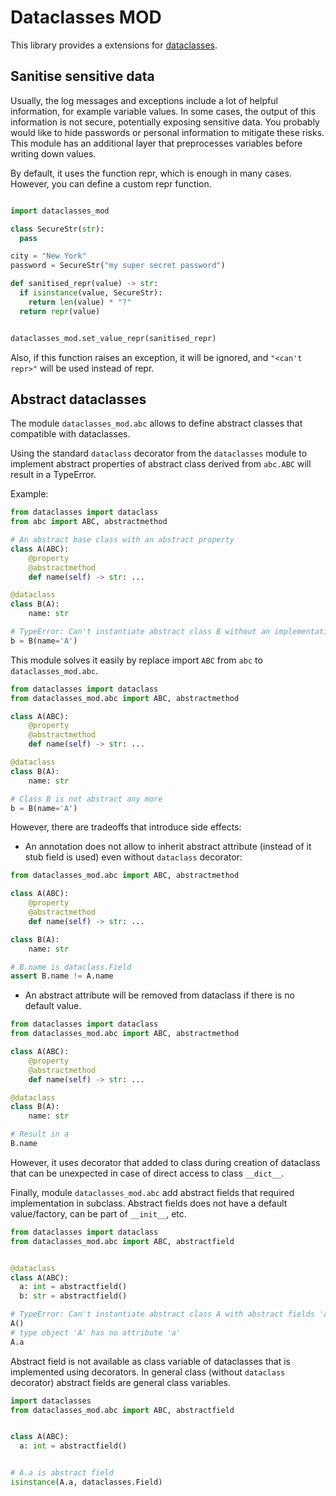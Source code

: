 # Dataclasses MOD

This library provides a extensions for [dataclasses](https://docs.python.org/3/library/dataclasses.html).

## Sanitise sensitive data

Usually, the log messages and exceptions include a lot of helpful information, for example variable values. 
In some cases, the output of this information is not secure, potentially exposing sensitive data. 
You probably would like to hide passwords or personal information to mitigate these risks.
This module has an additional layer that preprocesses variables before writing down values.

By default, it uses the function repr, which is enough in many cases. 
However, you can define a custom repr function.

```python

import dataclasses_mod

class SecureStr(str):
  pass

city = "New York"
password = SecureStr("my super secret password")

def sanitised_repr(value) -> str:
  if isinstance(value, SecureStr):
    return len(value) * "?"
  return repr(value)


dataclasses_mod.set_value_repr(sanitised_repr)

```

Also, if this function raises an exception, it will be ignored, and `"<can't repr>"` will be used instead of repr.


## Abstract dataclasses

The module `dataclasses_mod.abc` allows to define abstract classes that compatible with dataclasses.

Using the standard `dataclass` decorator from the `dataclasses` module 
to implement abstract properties of abstract class derived from `abc.ABC` will result in a TypeError.

Example:

```python
from dataclasses import dataclass
from abc import ABC, abstractmethod

# An abstract base class with an abstract property
class A(ABC):
    @property
    @abstractmethod
    def name(self) -> str: ...

@dataclass
class B(A):
    name: str

# TypeError: Can't instantiate abstract class B without an implementation for abstract method 'name'
b = B(name='A')
```

This module solves it easily by replace import `ABC` from `abc` to `dataclasses_mod.abc`.

```python
from dataclasses import dataclass
from dataclasses_mod.abc import ABC, abstractmethod

class A(ABC):
    @property
    @abstractmethod
    def name(self) -> str: ...

@dataclass
class B(A):
    name: str

# Class B is not abstract any more
b = B(name='A')
```

However, there are tradeoffs that introduce side effects:

* An annotation does not allow to inherit abstract attribute (instead of it stub field is used)
  even without `dataclass` decorator:

```python
from dataclasses_mod.abc import ABC, abstractmethod

class A(ABC):
    @property
    @abstractmethod
    def name(self) -> str: ...

class B(A):
    name: str

# B.name is dataclass.Field
assert B.name != A.name
```

* An abstract attribute will be removed from dataclass if there is no default value.

```python
from dataclasses import dataclass
from dataclasses_mod.abc import ABC, abstractmethod

class A(ABC):
    @property
    @abstractmethod
    def name(self) -> str: ...

@dataclass
class B(A):
    name: str

# Result in a
B.name
```

However, it uses decorator that added to class during creation of dataclass that can be unexpected 
in case of direct access to class `__dict__`.

Finally, module `dataclasses_mod.abc` add abstract fields that required implementation in subclass. 
Abstract fields does not have a default value/factory, can be part of `__init__`, etc.

```python
from dataclasses import dataclass
from dataclasses_mod.abc import ABC, abstractfield


@dataclass
class A(ABC):
  a: int = abstractfield()
  b: str = abstractfield()

# TypeError: Can't instantiate abstract class A with abstract fields 'a', 'b'
A()
# type object 'A' has no attribute 'a'
A.a
```

Abstract field is not available as class variable of dataclasses that is implemented using decorators.
In general class (without `dataclass` decorator) abstract fields are general class variables.

```python
import dataclasses
from dataclasses_mod.abc import ABC, abstractfield


class A(ABC):
  a: int = abstractfield()


# A.a is abstract field
isinstance(A.a, dataclasses.Field)
```